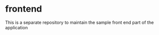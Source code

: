 # frontend
This is a separate repository to maintain the sample front end part of the application  
